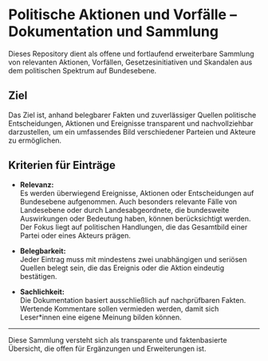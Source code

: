 # Politische Aktionen und Vorfälle – Dokumentation und Sammlung

Dieses Repository dient als offene und fortlaufend erweiterbare Sammlung von relevanten Aktionen, Vorfällen, Gesetzesinitiativen und Skandalen aus dem politischen Spektrum auf Bundesebene.

## Ziel

Das Ziel ist, anhand belegbarer Fakten und zuverlässiger Quellen politische Entscheidungen, Aktionen und Ereignisse transparent und nachvollziehbar darzustellen, um ein umfassendes Bild verschiedener Parteien und Akteure zu ermöglichen.

## Kriterien für Einträge

- **Relevanz:**  
  Es werden überwiegend Ereignisse, Aktionen oder Entscheidungen auf Bundesebene aufgenommen. Auch besonders relevante Fälle von Landesebene oder durch Landesabgeordnete, die bundesweite Auswirkungen oder Bedeutung haben, können berücksichtigt werden. Der Fokus liegt auf politischen Handlungen, die das Gesamtbild einer Partei oder eines Akteurs prägen.

- **Belegbarkeit:**  
  Jeder Eintrag muss mit mindestens zwei unabhängigen und seriösen Quellen belegt sein, die das Ereignis oder die Aktion eindeutig bestätigen.

- **Sachlichkeit:**  
  Die Dokumentation basiert ausschließlich auf nachprüfbaren Fakten. Wertende Kommentare sollen vermieden werden, damit sich Leser*innen eine eigene Meinung bilden können.

---

Diese Sammlung versteht sich als transparente und faktenbasierte Übersicht, die offen für Ergänzungen und Erweiterungen ist.
